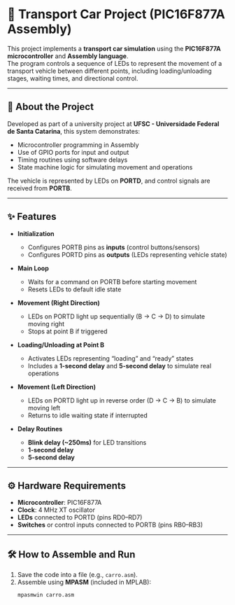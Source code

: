 # 🚗 Transport Car Project (PIC16F877A Assembly)

This project implements a **transport car simulation** using the **PIC16F877A microcontroller** and **Assembly language**.  
The program controls a sequence of LEDs to represent the movement of a transport vehicle between different points, including loading/unloading stages, waiting times, and directional control.

---

## 📖 About the Project
Developed as part of a university project at **UFSC - Universidade Federal de Santa Catarina**, this system demonstrates:
- Microcontroller programming in Assembly
- Use of GPIO ports for input and output
- Timing routines using software delays
- State machine logic for simulating movement and operations

The vehicle is represented by LEDs on **PORTD**, and control signals are received from **PORTB**.

---

## ✨ Features
- **Initialization**  
  - Configures PORTB pins as **inputs** (control buttons/sensors)  
  - Configures PORTD pins as **outputs** (LEDs representing vehicle state)  

- **Main Loop**  
  - Waits for a command on PORTB before starting movement  
  - Resets LEDs to default idle state  

- **Movement (Right Direction)**  
  - LEDs on PORTD light up sequentially (B → C → D) to simulate moving right  
  - Stops at point B if triggered  

- **Loading/Unloading at Point B**  
  - Activates LEDs representing “loading” and “ready” states  
  - Includes a **1-second delay** and **5-second delay** to simulate real operations  

- **Movement (Left Direction)**  
  - LEDs on PORTD light up in reverse order (D → C → B) to simulate moving left  
  - Returns to idle waiting state if interrupted  

- **Delay Routines**  
  - **Blink delay (~250ms)** for LED transitions  
  - **1-second delay**  
  - **5-second delay**  

---

## ⚙️ Hardware Requirements
- **Microcontroller**: PIC16F877A  
- **Clock**: 4 MHz XT oscillator  
- **LEDs** connected to PORTD (pins RD0–RD7)  
- **Switches** or control inputs connected to PORTB (pins RB0–RB3)  

---

## 🛠️ How to Assemble and Run
1. Save the code into a file (e.g., `carro.asm`).  
2. Assemble using **MPASM** (included in MPLAB):  
   ```bash
   mpasmwin carro.asm
